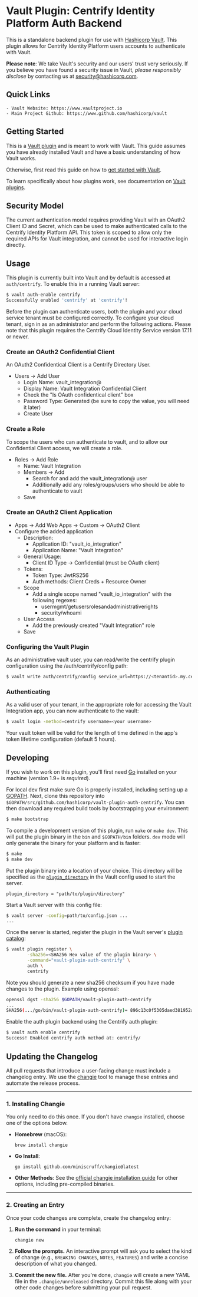 # Vault Plugin: Centrify Identity Platform Auth Backend

This is a standalone backend plugin for use with [Hashicorp Vault](https://www.github.com/hashicorp/vault).
This plugin allows for Centrify Identity Platform users accounts to authenticate with Vault.

**Please note**: We take Vault's security and our users' trust very seriously. If you believe you have found a security issue in Vault, _please responsibly disclose_ by contacting us at [security@hashicorp.com](mailto:security@hashicorp.com).

## Quick Links
    - Vault Website: https://www.vaultproject.io
    - Main Project Github: https://www.github.com/hashicorp/vault

## Getting Started

This is a [Vault plugin](https://developer.hashicorp.com/vault/docs/plugins)
and is meant to work with Vault. This guide assumes you have already installed Vault
and have a basic understanding of how Vault works.

Otherwise, first read this guide on how to [get started with Vault](https://developer.hashicorp.com/vault/tutorials/getting-started/getting-started-install).

To learn specifically about how plugins work, see documentation on [Vault plugins](https://developer.hashicorp.com/vault/docs/plugins).

## Security Model

The current authentication model requires providing Vault with an OAuth2 Client ID and Secret, which can be used to make authenticated calls to the Centrify Identity Platform API.  This token is scoped to allow only the required APIs for Vault integration, and cannot be used for interactive login directly. 

## Usage

This plugin is currently built into Vault and by default is accessed
at `auth/centrify`. To enable this in a running Vault server:

```sh
$ vault auth-enable centrify
Successfully enabled 'centrify' at 'centrify'!
```

Before the plugin can authenticate users, both the plugin and your cloud service tenant must be configured correctly.  To configure your cloud tenant, sign in as an administrator and perform the following actions.  Please note that this plugin requires the Centrify Cloud Identity Service version 17.11 or newer.

### Create an OAuth2 Confidential Client

An OAuth2 Confidentical Client is a Centrify Directory User.

- Users -> Add User
  - Login Name: vault_integration@<yoursuffix>
  - Display Name: Vault Integration Confidential Client
  - Check the "Is OAuth confidentical client" box
  - Password Type: Generated (be sure to copy the value, you will need it later)
  - Create User

### Create a Role

To scope the users who can authenticate to vault, and to allow our Confidential Client access, we will create a role.

- Roles -> Add Role
  - Name: Vault Integration
  - Members -> Add
    - Search for and add the vault_integration@<yoursuffix> user
    - Additionally add any roles/groups/users who should be able to authenticate to vault
  - Save

### Create an OAuth2 Client Application
- Apps -> Add Web Apps -> Custom -> OAuth2 Client
- Configure the added application
  - Description:
    - Application ID: "vault_io_integration" 
    - Application Name: "Vault Integration"
  - General Usage:
    - Client ID Type -> Confidential (must be OAuth client)
  - Tokens:
    - Token Type: JwtRS256
    - Auth methods: Client Creds + Resource Owner    
  - Scope
    - Add a single scope named "vault_io_integration" with the following regexes:
      - usermgmt/getusersrolesandadministrativerights
      - security/whoami
  - User Access
    - Add the previously created "Vault Integration" role    
  - Save

### Configuring the Vault Plugin

As an administrative vault user, you can read/write the centrify plugin configuration using the /auth/centrify/config path:

```sh
$ vault write auth/centrify/config service_url=https://<tenantid>.my.centrify.com client_id=vault_integration@<yoursuffix> client_secret=<password copied earlier> app_id=vault_io_integration scope=vault_io_integration
```

### Authenticating

As a valid user of your tenant, in the appropriate role for accessing the Vault Integration app, you can now authenticate to the vault:

```sh
$ vault login -method=centrify username=<your username>
```

Your vault token will be valid for the length of time defined in the app's token lifetime configuration (default 5 hours).

## Developing

If you wish to work on this plugin, you'll first need
[Go](https://www.golang.org) installed on your machine
(version 1.9+ is *required*).

For local dev first make sure Go is properly installed, including
setting up a [GOPATH](https://golang.org/doc/code.html#GOPATH).
Next, clone this repository into
`$GOPATH/src/github.com/hashicorp/vault-plugin-auth-centrify`.
You can then download any required build tools by bootstrapping your
environment:

```sh
$ make bootstrap
```

To compile a development version of this plugin, run `make` or `make dev`.
This will put the plugin binary in the `bin` and `$GOPATH/bin` folders. `dev`
mode will only generate the binary for your platform and is faster:

```sh
$ make
$ make dev
```

Put the plugin binary into a location of your choice. This directory
will be specified as the [`plugin_directory`](https://developer.hashicorp.com/vault/docs/configuration#plugin_directory)
in the Vault config used to start the server.

```hcl
plugin_directory = "path/to/plugin/directory"
```

Start a Vault server with this config file:
```sh
$ vault server -config=path/to/config.json ...
...
```

Once the server is started, register the plugin in the Vault server's [plugin catalog](https://developer.hashicorp.com/vault/docs/plugins/plugin-architecture#plugin-catalog):

```sh
$ vault plugin register \
        -sha256=<SHA256 Hex value of the plugin binary> \
        -command="vault-plugin-auth-centrify" \
        auth \
        centrify
```

Note you should generate a new sha256 checksum if you have made changes
to the plugin. Example using openssl:

```sh
openssl dgst -sha256 $GOPATH/vault-plugin-auth-centrify
...
SHA256(.../go/bin/vault-plugin-auth-centrify)= 896c13c0f5305daed381952a128322e02bc28a57d0c862a78cbc2ea66e8c6fa1
```

Enable the auth plugin backend using the Centrify auth plugin:

```sh
$ vault auth enable centrify
Success! Enabled centrify auth method at: centrify/
```

## Updating the Changelog

All pull requests that introduce a user-facing change must include a changelog
entry. We use the [changie](https://changie.dev/) tool to manage these entries
and automate the release process.

---
### 1. Installing Changie

You only need to do this once. If you don't have `changie` installed, choose one of the options below.

* **Homebrew** (macOS):
    ```shell
    brew install changie
    ```
* **Go Install**:
    ```shell
    go install github.com/miniscruff/changie@latest
    ```
* **Other Methods**:
  See the [official changie installation guide](https://changie.dev/guide/installation/) for other options, including pre-compiled binaries.

---
### 2. Creating an Entry

Once your code changes are complete, create the changelog entry:

1.  **Run the command** in your terminal:
    ```shell
    changie new
    ```
2.  **Follow the prompts.** An interactive prompt will ask you to select the
    kind of change (e.g., `BREAKING CHANGES`, `NOTES`, `FEATURES`) and write a concise description of
    what you changed.

3.  **Commit the new file.** After you're done, `changie` will create a new
    YAML file in the `.changie/unreleased` directory. Commit this file along with your other
    code changes before submitting your pull request.
